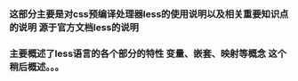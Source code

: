 ###  这部分主要是对css预编译处理器less的使用说明以及相关重要知识点的说明   源于官方文档less的说明

###  主要概述了less语言的各个部分的特性 变量、嵌套、映射等概念   这个稍后概述。。。